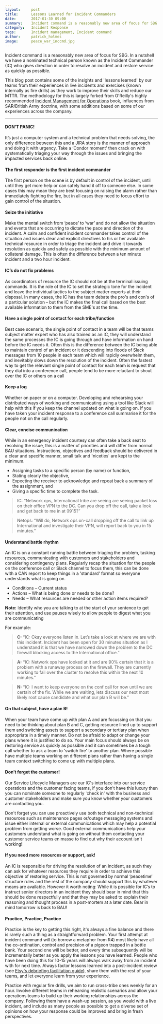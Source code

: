 ```yaml
---
layout:     post
title:      Lessons Learned for Incident Commanders
date:       2017-01-30 09:00
summary:    Incident command is a reasonably new area of focus for SBG. In a nutshell we have a nominated technical person known as the Incident Commander (IC) who gives direction in order to resolve an incident and restore service as quickly as possible.<br><br>This blog post contains some of the insights and 'lessons learned' by our teams from their experiences in live incidents and exercises (known internally as fire drills) as they work to improve their skills and reduce our MTTR.
category:   Incident Response
tags:       Incident management, Incident command
author:     patrick_holmes
image:      peace_war_inccmd.jpg
---
```


Incident command is a reasonably new area of focus for SBG. In a nutshell we have a nominated technical person known as the Incident Commander (IC) who gives direction in order to resolve an incident and restore service as quickly as possible.

This blog post contains some of the insights and 'lessons learned' by our teams from their experiences in live incidents and exercises (known internally as fire drills) as they work to improve their skills and reduce our MTTR. The methodology for this is largely forked from O'Reilly's highly recommended [Incident Management for Operations](http://shop.oreilly.com/product/0636920036159.do) book, influences from SAR/British Army doctrine, with some additions based on some of our experiences across the company.

***

#### DON'T PANIC!
It’s just a computer system and a technical problem that needs solving, the only difference between this and a JIRA story is the manner of approach and doing it with urgency. Take a ‘Condor moment’ then crack on with systematically triaging your way through the issues and bringing the impacted services back online.

#### The first responder is the first incident commander
The first person on the scene is by default in control of the incident, until until they get more help or can safely hand it off to someone else. In some cases this may mean they are best focusing on raising the alarm rather than immediately fighting the fire, but in all cases they need to focus effort to gain control of the situation.

#### Seize the initiative
Make the mental switch from ‘peace’ to ‘war’ and do not allow the situation and events that are occurring to dictate the pace and direction of the incident. A calm and confident incident commander takes control of the situation and issues clear and explicit directives to his or her available technical resource in order to triage the incident and drive it towards resolution as quickly and safely as possible with the minimum amount of collateral damage. This is often the difference between a ten minute incident and a two hour incident.

#### IC’s do not fix problems
As coordinators of resource the IC should not be at the terminal issuing commands. It is the role of the IC to set the strategic tone for the incident and leave the individual tactics to the subject matter experts at their disposal. In many cases, the IC has the team debate the pro's and con's of a particular solution – but the IC makes the final call based on the best available information to them from the SME's at the time.

#### Have a single point of contact for each tribe/function
Best case scenario, the single point of contact in a team will be that teams subject matter expert who has also trained as an IC, they will understand the same processes the IC is going through and have information on hand before the IC needs it. Often this is the difference between the IC being able to maintain control of an incident or it descending into floods of Slack messages from 10 people in each team which will rapidly overwhelm them, and inevitably slows down the resolution of the incident. Often the fastest way to get the relevant single point of contact for each team is request that they dial into a conference call, people tend to be more reluctant to shout over the IC or others on a call

#### Keep a log
Whether on paper or on a computer. Developing and rehearsing your distributed ways of working and communicating using a tool like Slack will help with this if you keep the channel updated on what is going on. If you have taken your incident response to a conference call summarise it for the people not on the call regularly.

#### Clear, concise communication
While in an emergency incident courtesy can often take a back seat to resolving the issue, this is a matter of priorities and will differ from normal BAU situations. Instructions, objectives and feedback should be delivered in a clear and specific manner, small talk and 'niceties' are kept to the minimum.

- Assigning tasks to a specific person (by name) or function,
- Stating clearly the objective,
- Expecting the receiver to acknowledge and repeat back a summary of the assignment, and
- Giving a specific time to complete the task.

> IC: “Network ops, International tribe are seeing are seeing packet loss on their office VPN to the DC. Can you drop off the call, take a look and get back to me in at 0915?”

> Netops: “Will do, Network ops on-call dropping off the call to link up International and investigate their VPN, will report back to you in 15 minutes.”

#### Understand battle rhythm
An IC is on a constant running battle between triaging the problem, tasking resources, communicating with customers and stakeholders and considering contingency plans. Regularly recap the situation for the people on the conference call or Slack channel to focus them, this can be done with a CAN report to keep things in a 'standard' format so everyone understands what is going on.

-	Conditions – Current status
-	Actions – What is being done or needs to be done?
-	Needs – What resources are needed or other action items required?

**Note:** Identify who you are talking to at the start of your sentence to get their attention, and use pauses wisely to allow people to digest what you are communicating

For example:

> **C:** “IC: Okay everyone listen in. Let’s take a look at where we are with this incident. Incident has been open for 30 minutes situation as I understand it is that we have narrowed down the problem to the DC firewall blocking access to the International office.”

> **A:** “IC: Network ops have looked at it and are 90% certain that it is a problem with a runaway process on the firewall. They are currently working to fail over the cluster to resolve this within the next 10 minutes.”

> **N:** “IC: I want to keep everyone on the conf call for now until we are certain of the fix. While we are waiting, lets discuss our next most likely root cause candidate and what our plan B will be.”

#### On that subject, have a plan B!
When your team have come up with plan A and are focussing on that you need to be thinking about plan B and C, getting resource lined up to support them and switching assets to support a secondary or tertiary plan when appropriate in a timely manner. Do not be afraid to adapt or change your plans where it is justified to do so. Your main focus should always be on restoring service as quickly as possible and it can sometimes be a tough call whether to ask a team to 'switch fire' to another plan. Where possible have multiple teams working on different plans rather than having a single team context switching to come up with multiple plans.

#### Don’t forget the customer!
Our Service Lifecycle Managers are our IC's interface into our service operations and the customer facing teams, if you don't have this luxury then you can nominate someone to regularly 'check in' with the business and customer stakeholders and make sure you know whether your customers are contacting you.

Don't forget you can use proactively use both technical and non-technical resources such as maintenance pages or/outage messaging systems and issue either internal or external communications which may help a potential problem from getting worse. Good external communications help your customers understand what is going on without them contacting your customer service teams en masse to find out why their account isn't working!

#### If you need more resources or support, ask!
An IC is responsible for driving the resolution of an incident, as such they can ask for whatever resources they require in order to achieve this objective of restoring service. This is not governed by normal ‘peacetime’ structure rules and the rest of the company should support this by whatever means are available. However it worth noting: While it is possible for IC’s to instruct senior directors in an incident they should bear in mind that this should be done respectfully and that they may be asked to explain their reasoning and thought process in a post-mortem at a later date. Bear in mind tomorrow is back to BAU!

#### Practice, Practice, Practice
Practice is the key to getting this right, it's always a fine balance and there is rarely such a thing as a straightforward problem. Your first attempt at incident command will (to borrow a metaphor from R4) most likely have all the co-ordination, control and precision of a pigeon trapped in a bottle bank. Your second one will be better, and every time subsequently will be incrementally better as you apply the lessons you have learned. People who have been doing this for 10-15 years will always walk away from an incident with for next time. Always factor lessons learned into a post-incident review (see [Etsy's debriefing facilitation guide](https://codeascraft.com/2016/11/17/debriefing-facilitation-guide/)), share them with the rest of your teams, and let everyone learn from your experience.

Practice with regular fire drills, we aim to run cross-tribe ones weekly for an hour. Involve different teams in rehearsing realistic scenarios and allow your operations teams to build up their working relationships across the company. Following them have a wash-up session, as you would with a live incident, and include as many people as possible to get a diverse set of opinions on how your response could be improved and bring in fresh perspectives.
